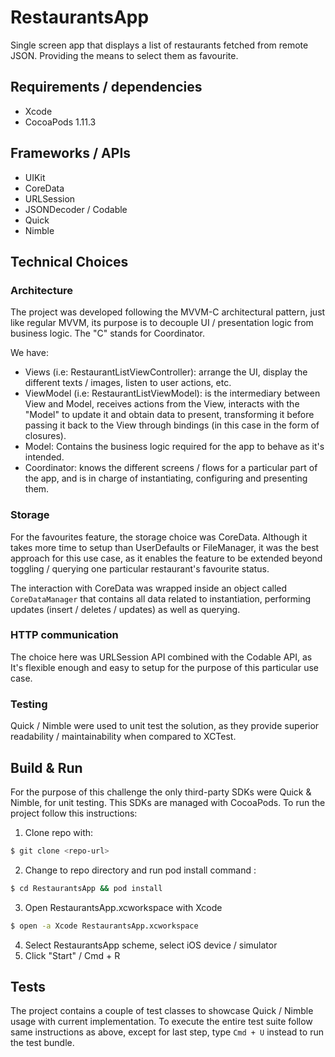 # RestaurantsApp
Single screen app that displays a list of restaurants fetched from remote JSON. Providing the means to select them as favourite.

## Requirements / dependencies
* Xcode
* CocoaPods 1.11.3

## Frameworks / APIs
* UIKit
* CoreData
* URLSession
* JSONDecoder / Codable
* Quick
* Nimble

## Technical Choices

### Architecture
The project was developed following the MVVM-C architectural pattern, just like regular MVVM, its purpose is to decouple UI / presentation logic from business logic. The "C" stands for Coordinator.

We have:
* Views (i.e: RestaurantListViewController): arrange the UI, display the different texts / images, listen to user actions, etc. 
* ViewModel (i.e: RestaurantListViewModel): is the intermediary between View and Model, receives actions from the View, interacts with the "Model" to update it and obtain data to present, transforming it before passing it back to the View through bindings (in this case in the form of closures). 
* Model: Contains the business logic required for the app to behave as it's intended.
* Coordinator: knows the different screens / flows for a particular part of the app, and is in charge of instantiating, configuring and presenting them.

### Storage
For the favourites feature, the storage choice was CoreData. Although it takes more time to setup than UserDefaults or FileManager, it was the best approach for this use case, as it enables the feature to be extended beyond toggling / querying one particular restaurant's favourite status.

The interaction with CoreData was wrapped inside an object called `CoreDataManager` that contains all data related to instantiation, performing updates (insert / deletes / updates) as well as querying.

### HTTP communication
The choice here was URLSession API combined with the Codable API, as It's flexible enough and easy to setup for the purpose of this particular use case.

### Testing
Quick / Nimble were used to unit test the solution, as they provide superior readability / maintainability when compared to XCTest.

## Build & Run
For the purpose of this challenge the only third-party SDKs were Quick & Nimble, for unit testing. This SDKs are managed with CocoaPods. To run the project follow this instructions:
1. Clone repo with:
```bash
$ git clone <repo-url>
```
2. Change to repo directory and run pod install command :
```bash
$ cd RestaurantsApp && pod install
```
3. Open RestaurantsApp.xcworkspace with Xcode
```bash
$ open -a Xcode RestaurantsApp.xcworkspace
```
4. Select RestaurantsApp scheme, select iOS device / simulator
5. Click "Start" / Cmd + R

## Tests
The project contains a couple of test classes to showcase Quick / Nimble usage with current implementation. To execute the entire test suite follow same instructions as above, except for last step, type `Cmd + U` instead to run the test bundle.